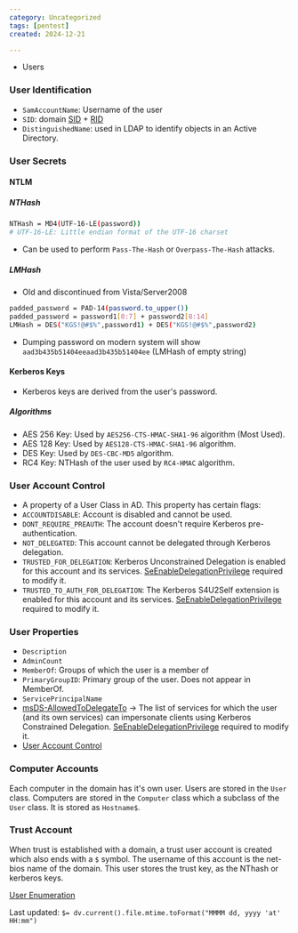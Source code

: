 ```yaml
---
category: Uncategorized
tags: [pentest]
created: 2024-12-21

---
```

- Users
### User Identification
- `SamAccountName`: Username of the user
- `SID`: domain [SID](TechLexicon/Penetration%20Testing/Reference/Windows/Windows%20Internals/Uncategorized/SID.md) + [RID](TechLexicon/Penetration%20Testing/Reference/Windows/Windows%20Internals/Uncategorized/SID.md#RID)
- `DistinguishedName`: used in LDAP to identify objects in an Active Directory. 
### User Secrets
#### NTLM
##### NTHash
```bash
NTHash = MD4(UTF-16-LE(password))
# UTF-16-LE: Little endian format of the UTF-16 charset 
```
- Can be used to perform `Pass-The-Hash` or `Overpass-The-Hash` attacks.
##### LMHash
- Old and discontinued from Vista/Server2008
```bash
padded_password = PAD-14(password.to_upper())
padded_password = password1[0:7] + password2[8:14]
LMHash = DES("KGS!@#$%",password1) + DES("KGS!@#$%",password2)
```
- Dumping password on modern system will show `aad3b435b51404eeaad3b435b51404ee` (LMHash of empty string)
#### Kerberos Keys
- Kerberos keys are derived from the user's password.
##### Algorithms
- AES 256 Key: Used by `AES256-CTS-HMAC-SHA1-96` algorithm (Most Used).
- AES 128 Key: Used by `AES128-CTS-HMAC-SHA1-96` algorithm.
- DES Key: Used by `DES-CBC-MD5` algorithm.
- RC4 Key: NTHash of the user used by `RC4-HMAC` algorithm.
### User Account Control
- A property of a User Class in AD. This property has certain flags:
- `ACCOUNTDISABLE`: Account is disabled and cannot be used.
- `DONT_REQUIRE_PREAUTH`: The account doesn't require Kerberos pre-authentication.
- `NOT_DELEGATED`: This account cannot be delegated through Kerberos delegation.
- `TRUSTED_FOR_DELEGATION`: Kerberos Unconstrained Delegation is enabled for this account and its services. [SeEnableDelegationPrivilege](http://www.harmj0y.net/blog/activedirectory/the-most-dangerous-user-right-you-probably-have-never-heard-of/) required to modify it.
- `TRUSTED_TO_AUTH_FOR_DELEGATION`: The Kerberos S4U2Self extension is enabled for this account and its services. [SeEnableDelegationPrivilege](http://www.harmj0y.net/blog/activedirectory/the-most-dangerous-user-right-you-probably-have-never-heard-of/) required to modify it.
### User Properties
- `Description`
- `AdminCount`
- `MemberOf`: Groups of which the user is a member of
- `PrimaryGroupID`: Primary group of the user. Does not appear in MemberOf.
- `ServicePrincipalName`
- [msDS-AllowedToDelegateTo](https://docs.microsoft.com/en-us/openspecs/windows_protocols/ms-ada2/86261ca1-154c-41fb-8e5f-c6446e77daaa) -> The list of services for which the user (and its own services) can impersonate clients using Kerberos Constrained Delegation. [SeEnableDelegationPrivilege](http://www.harmj0y.net/blog/activedirectory/the-most-dangerous-user-right-you-probably-have-never-heard-of/) required to modify it.
- [User Account Control](#User%20Account%20Control)

### Computer Accounts
Each computer in the domain has it's own user. Users are stored in the `User` class. Computers are stored in the `Computer` class which a subclass of the `User` class. It is stored as `Hostname$`.

### Trust Account
When trust is established with a domain, a trust user account is created which also ends with a `$` symbol. The username of this account is the net-bios name of the domain.
This user stores the trust key, as the NThash or kerberos keys.

[User Enumeration](TechLexicon/Penetration%20Testing/Exploitation/Active%20Directory/Domain%20Enumeration/Powershell/Users.md)


Last updated: `$= dv.current().file.mtime.toFormat("MMMM dd, yyyy 'at' HH:mm")`
